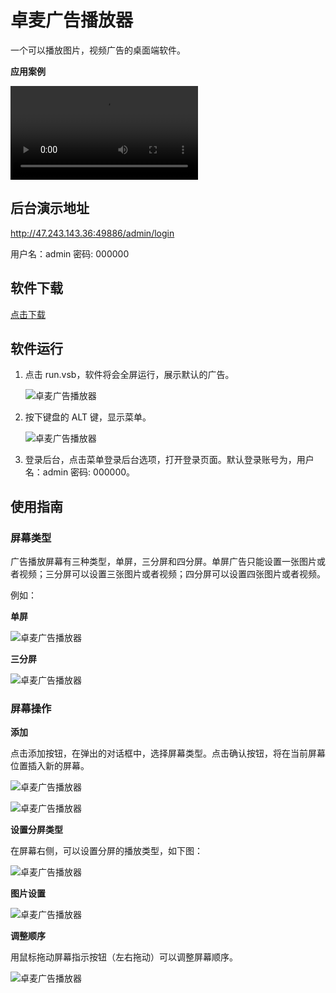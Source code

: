 # 卓麦广告播放器

一个可以播放图片，视频广告的桌面端软件。

**应用案例**

<video style="max-width:400px;">
    <source id="mp4" src="https://ansiboy.github.io/ad-video-player/content/example.mp4" type="video/mp4">
</video>

## 后台演示地址

http://47.243.143.36:49886/admin/login

用户名：admin 密码: 000000

## 软件下载

[点击下载](https://ansiboy.github.io/ad-video-player/download/ad-video-player.zip)

## 软件运行

1. 点击 run.vsb，软件将会全屏运行，展示默认的广告。
   
   ![卓麦广告播放器](https://ansiboy.github.io/ad-video-player/content/software-start.png "软件启动")

2. 按下键盘的 ALT 键，显示菜单。
   
   ![卓麦广告播放器](https://ansiboy.github.io/ad-video-player/content/software-menu.png "显示菜单")

3. 登录后台，点击菜单登录后台选项，打开登录页面。默认登录账号为，用户名：admin 密码: 000000。

## 使用指南

### 屏幕类型

广告播放屏幕有三种类型，单屏，三分屏和四分屏。单屏广告只能设置一张图片或者视频；三分屏可以设置三张图片或者视频；四分屏可以设置四张图片或者视频。

例如：

**单屏**

![卓麦广告播放器](https://ansiboy.github.io/ad-video-player/content/single-screen.png "单屏")

**三分屏**

![卓麦广告播放器](https://ansiboy.github.io/ad-video-player/content/three-screen.png "三屏")

### 屏幕操作

**添加**

点击添加按钮，在弹出的对话框中，选择屏幕类型。点击确认按钮，将在当前屏幕位置插入新的屏幕。

![卓麦广告播放器](https://ansiboy.github.io/ad-video-player/content/screen-add-dialog.png "添加屏幕")

![卓麦广告播放器](https://ansiboy.github.io/ad-video-player/content/screen-new.png "设置屏幕")

**设置分屏类型**

在屏幕右侧，可以设置分屏的播放类型，如下图：

![卓麦广告播放器](https://ansiboy.github.io/ad-video-player/content/screen-operation.png "屏幕操作")

**图片设置**

![卓麦广告播放器](https://ansiboy.github.io/ad-video-player/content/image-setting.png "图片设置")

**调整顺序**

用鼠标拖动屏幕指示按钮（左右拖动）可以调整屏幕顺序。

![卓麦广告播放器](https://ansiboy.github.io/ad-video-player/content/screen-indication.png "屏幕指示按钮")





















   




    
   




